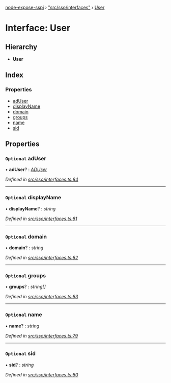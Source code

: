 [node-expose-sspi](../README.md) › ["src/sso/interfaces"](../modules/_src_sso_interfaces_.md) › [User](_src_sso_interfaces_.user.md)

# Interface: User

## Hierarchy

* **User**

## Index

### Properties

* [adUser](_src_sso_interfaces_.user.md#optional-aduser)
* [displayName](_src_sso_interfaces_.user.md#optional-displayname)
* [domain](_src_sso_interfaces_.user.md#optional-domain)
* [groups](_src_sso_interfaces_.user.md#optional-groups)
* [name](_src_sso_interfaces_.user.md#optional-name)
* [sid](_src_sso_interfaces_.user.md#optional-sid)

## Properties

### `Optional` adUser

• **adUser**? : *[ADUser](_src_sso_interfaces_.aduser.md)*

*Defined in [src/sso/interfaces.ts:84](https://github.com/jlguenego/node-expose-sspi/blob/e5fb53c/src/sso/interfaces.ts#L84)*

___

### `Optional` displayName

• **displayName**? : *string*

*Defined in [src/sso/interfaces.ts:81](https://github.com/jlguenego/node-expose-sspi/blob/e5fb53c/src/sso/interfaces.ts#L81)*

___

### `Optional` domain

• **domain**? : *string*

*Defined in [src/sso/interfaces.ts:82](https://github.com/jlguenego/node-expose-sspi/blob/e5fb53c/src/sso/interfaces.ts#L82)*

___

### `Optional` groups

• **groups**? : *string[]*

*Defined in [src/sso/interfaces.ts:83](https://github.com/jlguenego/node-expose-sspi/blob/e5fb53c/src/sso/interfaces.ts#L83)*

___

### `Optional` name

• **name**? : *string*

*Defined in [src/sso/interfaces.ts:79](https://github.com/jlguenego/node-expose-sspi/blob/e5fb53c/src/sso/interfaces.ts#L79)*

___

### `Optional` sid

• **sid**? : *string*

*Defined in [src/sso/interfaces.ts:80](https://github.com/jlguenego/node-expose-sspi/blob/e5fb53c/src/sso/interfaces.ts#L80)*
